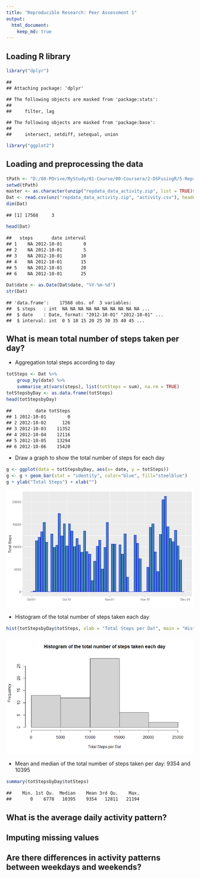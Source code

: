 ```yaml
---
title: "Reproducible Research: Peer Assessment 1"
output: 
  html_document:
    keep_md: true
---
```


## Loading R library

```r
library("dplyr")
```

```
## 
## Attaching package: 'dplyr'
```

```
## The following objects are masked from 'package:stats':
## 
##     filter, lag
```

```
## The following objects are masked from 'package:base':
## 
##     intersect, setdiff, setequal, union
```

```r
library("ggplot2")
```

## Loading and preprocessing the data

```r
tPath <- "D:/00-PDrive/MyStudy/01-Course/00-Coursera/2-DSFusingR/5-Reproducible/Project1"
setwd(tPath)
master <- as.character(unzip("repdata_data_activity.zip", list = TRUE)$Name)
Dat <- read.csv(unz("repdata_data_activity.zip", "activity.csv"), header = TRUE, sep = ",") 
dim(Dat)
```

```
## [1] 17568     3
```

```r
head(Dat)
```

```
##   steps       date interval
## 1    NA 2012-10-01        0
## 2    NA 2012-10-01        5
## 3    NA 2012-10-01       10
## 4    NA 2012-10-01       15
## 5    NA 2012-10-01       20
## 6    NA 2012-10-01       25
```

```r
Dat$date <- as.Date(Dat$date, "%Y-%m-%d")
str(Dat)
```

```
## 'data.frame':	17568 obs. of  3 variables:
##  $ steps   : int  NA NA NA NA NA NA NA NA NA NA ...
##  $ date    : Date, format: "2012-10-01" "2012-10-01" ...
##  $ interval: int  0 5 10 15 20 25 30 35 40 45 ...
```
## What is mean total number of steps taken per day?

- Aggregation total steps according to day

```r
totSteps <- Dat %>%
    group_by(date) %>%
    summarise_at(vars(steps), list(totSteps = sum), na.rm = TRUE)
totStepsbyDay <- as.data.frame(totSteps)
head(totStepsbyDay)
```

```
##         date totSteps
## 1 2012-10-01        0
## 2 2012-10-02      126
## 3 2012-10-03    11352
## 4 2012-10-04    12116
## 5 2012-10-05    13294
## 6 2012-10-06    15420
```
- Draw a graph to show the total number of steps for each day

```r
g <- ggplot(data = totStepsbyDay, aes(x= date, y = totSteps))
g <- g + geom_bar(stat = "identity", color="blue", fill="steelblue")
g + ylab("Total Steps") + xlab("") 
```

![](Project1_files/figure-html/totGraph-1.png)<!-- -->

- Histogram of the total number of steps taken each day

```r
hist(totStepsbyDay$totSteps, xlab = "Total Steps per Dat", main = "Histogram of the total number of steps taken each day")
```

![](Project1_files/figure-html/unnamed-chunk-2-1.png)<!-- -->

- Mean and median of the total number of steps taken per day:  9354 and 10395


```r
summary(totStepsbyDay$totSteps)
```

```
##    Min. 1st Qu.  Median    Mean 3rd Qu.    Max. 
##       0    6778   10395    9354   12811   21194
```

## What is the average daily activity pattern?



## Imputing missing values



## Are there differences in activity patterns between weekdays and weekends?
